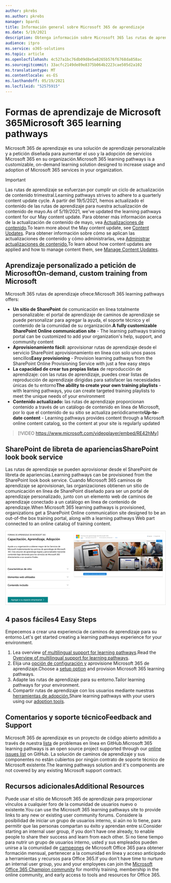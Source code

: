 ```yaml
---
author: pkrebs
ms.author: pkrebs
manager: bpardi
title: Información general sobre Microsoft 365 de aprendizaje
ms.date: 5/19/2021
description: Obtenga información sobre Microsoft 365 las rutas de aprendizaje pueden acelerar el uso y la adopción de Microsoft 365 en su organización. Las rutas de aprendizaje incluyen un elemento web SharePoint Online personalizado y un sitio de aprendizaje de comunicaciones SharePoint Online moderno que se aprovisiona fácilmente a su Microsoft 365 inquilino.
audience: itpro
ms.service: o365-solutions
ms.topic: article
ms.openlocfilehash: 4c527a1bc76db09d8e5e8265b576f6768da858ac
ms.sourcegitcommit: 33acfc2149de89e8375b064b2223cae505d2a102
ms.translationtype: MT
ms.contentlocale: es-ES
ms.lasthandoff: 05/19/2021
ms.locfileid: "52575915"
---
```

# <a name="microsoft-365-learning-pathways"></a><span data-ttu-id="9d39f-104">Formas de aprendizaje de Microsoft 365</span><span class="sxs-lookup"><span data-stu-id="9d39f-104">Microsoft 365 learning pathways</span></span> 
<span data-ttu-id="9d39f-105">Microsoft 365 de aprendizaje es una solución de aprendizaje personalizable y a petición diseñada para aumentar el uso y la adopción de servicios Microsoft 365 en su organización.</span><span class="sxs-lookup"><span data-stu-id="9d39f-105">Microsoft 365 learning pathways is a customizable, on-demand learning solution designed to increase usage and adoption of Microsoft 365 services in your organization.</span></span>       

> [!IMPORTANT]
> <span data-ttu-id="9d39f-106">Las rutas de aprendizaje se esfuerzan por cumplir un ciclo de actualización de contenido trimestral.</span><span class="sxs-lookup"><span data-stu-id="9d39f-106">Learning pathways strives to adhere to a quarterly content update cycle.</span></span> <span data-ttu-id="9d39f-107">A partir del 19/5/2021, hemos actualizado el contenido de las rutas de aprendizaje para nuestra actualización de contenido de mayo.</span><span class="sxs-lookup"><span data-stu-id="9d39f-107">As of 5/19/2021, we've updated the learning pathways content for our May content update.</span></span> <span data-ttu-id="9d39f-108">Para obtener más información acerca de la actualización de contenido de mayo, vea [Actualizaciones de contenido](custom_contentupdates.md).</span><span class="sxs-lookup"><span data-stu-id="9d39f-108">To learn more about the May content update, see [Content Updates](custom_contentupdates.md).</span></span> <span data-ttu-id="9d39f-109">Para obtener información sobre cómo se aplican las actualizaciones de contenido y cómo administrarlas, vea [Administrar actualizaciones de contenido.](custom_contentupdatesmanage.md)</span><span class="sxs-lookup"><span data-stu-id="9d39f-109">To learn about how content updates are applied and how to manage content them, see [Manage Content Updates](custom_contentupdatesmanage.md).</span></span>  

## <a name="on-demand-custom-training-from-microsoft"></a><span data-ttu-id="9d39f-110">Aprendizaje personalizado a petición de Microsoft</span><span class="sxs-lookup"><span data-stu-id="9d39f-110">On-demand, custom training from Microsoft</span></span>

<span data-ttu-id="9d39f-111">Microsoft 365 rutas de aprendizaje ofrece:</span><span class="sxs-lookup"><span data-stu-id="9d39f-111">Microsoft 365 learning pathways offers:</span></span>

- <span data-ttu-id="9d39f-112">**Un sitio de SharePoint** de comunicación en línea totalmente personalizable: el portal de aprendizaje de caminos de aprendizaje se puede personalizar para agregar la ayuda, el soporte técnico y el contenido de la comunidad de su organización.</span><span class="sxs-lookup"><span data-stu-id="9d39f-112">**A fully customizable SharePoint Online communication site** - The learning pathways training portal can be customized to add your organization's help, support, and community content</span></span>
- <span data-ttu-id="9d39f-113">**Aprovisionamiento fácil:** aprovisionar rutas de aprendizaje desde el servicio SharePoint aprovisionamiento en línea con solo unos pasos sencillos</span><span class="sxs-lookup"><span data-stu-id="9d39f-113">**Easy provisioning** - Provision learning pathways from the SharePoint Online Provisioning Service with just a few easy steps</span></span>
- <span data-ttu-id="9d39f-114">**La capacidad de crear tus propias listas** de reproducción de aprendizaje: con las rutas de aprendizaje, puedes crear listas de reproducción de aprendizaje dirigidas para satisfacer las necesidades únicas de tu entorno</span><span class="sxs-lookup"><span data-stu-id="9d39f-114">**The ability to create your own training playlists** - with learning pathways, you can create targeted training playlists to meet the unique needs of your environment</span></span>
- <span data-ttu-id="9d39f-115">**Contenido actualizado:** las rutas de aprendizaje proporcionan contenido a través de un catálogo de contenido en línea de Microsoft, por lo que el contenido de su sitio se actualiza periódicamente</span><span class="sxs-lookup"><span data-stu-id="9d39f-115">**Up-to-date content** - Learning pathways provides content through a Microsoft online content catalog, so the content at your site is regularly updated</span></span>

> [!VIDEO https://www.microsoft.com/videoplayer/embed/RE42hMy]

## <a name="sharepoint-look-book-service"></a><span data-ttu-id="9d39f-116">SharePoint de libreta de apariencias</span><span class="sxs-lookup"><span data-stu-id="9d39f-116">SharePoint look book service</span></span>
<span data-ttu-id="9d39f-117">Las rutas de aprendizaje se pueden aprovisionar desde el SharePoint de libreta de apariencias.</span><span class="sxs-lookup"><span data-stu-id="9d39f-117">Learning pathways can be provisioned from the SharePoint look book service.</span></span> <span data-ttu-id="9d39f-118">Cuando Microsoft 365 caminos de aprendizaje se aprovisionan, las organizaciones obtienen un sitio de comunicación en línea de SharePoint diseñado para ser un portal de aprendizaje personalizado, junto con un elemento web de caminos de aprendizaje conectado a un catálogo en línea de contenido de aprendizaje.</span><span class="sxs-lookup"><span data-stu-id="9d39f-118">When Microsoft 365 learning pathways is provisioned, organizations get a SharePoint Online communication site designed to be an out-of-the box training portal, along with a learning pathways Web part connected to an online catalog of training content.</span></span> 

![SharePoint de aprovisionamiento de libros de búsqueda](media/cg-provision.png)

## <a name="4-easy-steps"></a><span data-ttu-id="9d39f-120">4 pasos fáciles</span><span class="sxs-lookup"><span data-stu-id="9d39f-120">4 Easy Steps</span></span>
<span data-ttu-id="9d39f-121">Empecemos a crear una experiencia de caminos de aprendizaje para su entorno.</span><span class="sxs-lookup"><span data-stu-id="9d39f-121">Let's get started creating a learning pathways experience for your environment.</span></span>
1. <span data-ttu-id="9d39f-122">Lea overview [of multilingual support for learning pathways](custom_overview_ml.md).</span><span class="sxs-lookup"><span data-stu-id="9d39f-122">Read the [Overview of multilingual support for learning pathways](custom_overview_ml.md).</span></span> 
2. <span data-ttu-id="9d39f-123">Elija una [opción de configuración y](custom_setupoptions.md) aprovisione Microsoft 365 de aprendizaje.</span><span class="sxs-lookup"><span data-stu-id="9d39f-123">Choose a [setup option](custom_setupoptions.md) and provision Microsoft 365 learning pathways.</span></span>  
3. <span data-ttu-id="9d39f-124">Adapte las rutas de aprendizaje para su entorno.</span><span class="sxs-lookup"><span data-stu-id="9d39f-124">Tailor learning pathways for your environment.</span></span>
4. <span data-ttu-id="9d39f-125">Compartir rutas de aprendizaje con los usuarios mediante nuestras [herramientas de adopción.](driveadoption.md)</span><span class="sxs-lookup"><span data-stu-id="9d39f-125">Share learning pathways with your users using our [adoption tools](driveadoption.md).</span></span>

## <a name="feedback-and-support"></a><span data-ttu-id="9d39f-126">Comentarios y soporte técnico</span><span class="sxs-lookup"><span data-stu-id="9d39f-126">Feedback and Support</span></span>

<span data-ttu-id="9d39f-127">Microsoft 365 de aprendizaje es un proyecto de código abierto admitido a través de nuestra [lista](https://aka.ms/CustomLearningHelp) de problemas en línea en GitHub.</span><span class="sxs-lookup"><span data-stu-id="9d39f-127">Microsoft 365 learning pathways is an open source project supported through our [online issues list](https://aka.ms/CustomLearningHelp) on GitHub.</span></span> <span data-ttu-id="9d39f-128">La solución de caminos de aprendizaje y sus componentes no están cubiertos por ningún contrato de soporte técnico de Microsoft existente.</span><span class="sxs-lookup"><span data-stu-id="9d39f-128">The learning pathways solution and it's components are not covered by any existing Microsoft support contract.</span></span>  

## <a name="additional-resources"></a><span data-ttu-id="9d39f-129">Recursos adicionales</span><span class="sxs-lookup"><span data-stu-id="9d39f-129">Additional Resources</span></span>
<span data-ttu-id="9d39f-130">Puede usar el sitio de Microsoft 365 de aprendizaje para proporcionar vínculos a cualquier foro de la comunidad de usuarios nuevo o existente.</span><span class="sxs-lookup"><span data-stu-id="9d39f-130">You can use the Microsoft 365 learning pathways site to provide links to any new or existing user community forums.</span></span> <span data-ttu-id="9d39f-131">Considere la posibilidad de iniciar un grupo de usuarios interno, si aún no lo tiene, para permitir que las personas compartan su éxito y aprendan entre sí.</span><span class="sxs-lookup"><span data-stu-id="9d39f-131">Consider starting an internal user group, if you don't have one already, to enable people to share their success and learn from each other.</span></span>  <span data-ttu-id="9d39f-132">Si no tiene tiempo para nutrir un grupo de usuarios interno, usted y sus empleados pueden unirse a la comunidad de [campeones](https://aka.ms/O365Champions) de Microsoft Office 365 para obtener formación mensual, pertenecer a la comunidad en línea y acceso anticipado a herramientas y recursos para Office 365.</span><span class="sxs-lookup"><span data-stu-id="9d39f-132">If you don't have time to nurture an internal user group, you and your employees can join the [Microsoft Office 365 Champion community](https://aka.ms/O365Champions) for monthly training, membership in the online community, and early access to tools and resources for Office 365.</span></span>